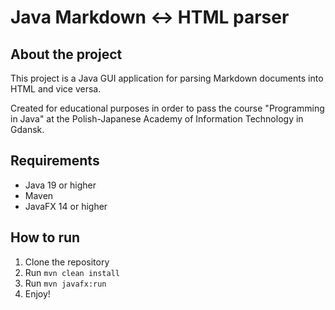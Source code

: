 # Java Markdown <-> HTML parser
## About the project
This project is a Java GUI application for parsing Markdown documents into HTML and vice versa.

Created for educational purposes in order to pass the course "Programming in Java" at the Polish-Japanese Academy
of Information Technology in Gdansk.

## Requirements
- Java 19 or higher
- Maven
- JavaFX 14 or higher

## How to run
1. Clone the repository
2. Run `mvn clean install`
3. Run `mvn javafx:run`
4. Enjoy!